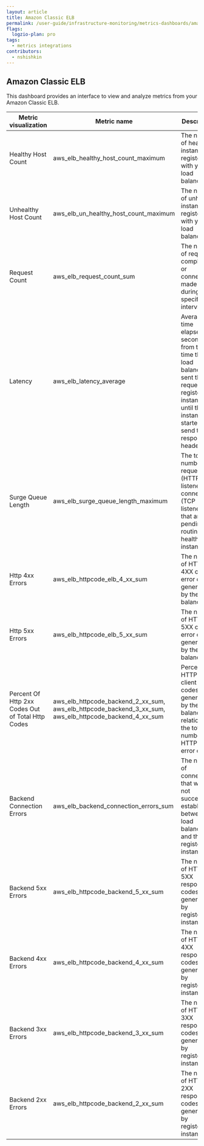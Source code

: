 ```yaml
---
layout: article
title: Amazon Classic ELB
permalink: /user-guide/infrastructure-monitoring/metrics-dashboards/amazon-classic-elb.html 
flags:
  logzio-plan: pro
tags:
  - metrics integrations
contributors:
  - nshishkin
---
```


## Amazon Classic ELB

This dashboard provides an interface to view and analyze metrics from your Amazon Classic ELB.

| Metric visualization  | Metric name     | Description           |
| ------------------ | -------------------------------- | ---- |
| Healthy Host Count  | aws\_elb\_healthy\_host\_count\_maximum     | The number of healthy instances registered with your load balancer.     |
| Unhealthy Host Count      | aws\_elb\_un\_healthy\_host\_count\_maximum         | The number of unhealthy instances registered with your load balancer. |
| Request Count   | aws\_elb\_request\_count\_sum     | The number of requests completed or connections made during the specified interval.    |
| Latency           | aws\_elb\_latency\_average     | Average time elapsed, in seconds, from the time the load balancer sent the request to a registered instance until the instance started to send the response headers. |
| Surge Queue Length   | aws\_elb\_surge\_queue\_length\_maximum    | The total number of requests (HTTP listener) or connections (TCP listener) that are pending routing to a healthy instance.    |
| Http 4xx Errors    | aws\_elb\_httpcode\_elb\_4\_xx\_sum     | The number of HTTP 4XX client error codes generated by the load balancer.     |
| Http 5xx Errors  | aws\_elb\_httpcode\_elb\_5\_xx\_sum    | The number of HTTP 5XX client error codes generated by the load balancer.     |
| Percent Of Http 2xx Codes Out of Total Http Codes | aws\_elb\_httpcode\_backend\_2\_xx\_sum, aws\_elb\_httpcode\_backend\_3\_xx\_sum, aws\_elb\_httpcode\_backend\_4\_xx\_sum | Percent of HTTP 2XX client error codes generated by the load balancer in relation to the total number of HTTP client error codes.   |
| Backend Connection Errors             | aws\_elb\_backend\_connection\_errors\_sum  | The number of connections that were not successfully established between the load balancer and the registered instances.   |
| Backend 5xx Errors      | aws\_elb\_httpcode\_backend\_5\_xx\_sum        | The number of HTTP 5XX response codes generated by registered instances.  |
| Backend 4xx Errors          | aws\_elb\_httpcode\_backend\_4\_xx\_sum     | The number of HTTP 4XX response codes generated by registered instances.    |
| Backend 3xx Errors     | aws\_elb\_httpcode\_backend\_3\_xx\_sum | The number of HTTP 3XX response codes generated by registered instances.    |
| Backend 2xx Errors    | aws\_elb\_httpcode\_backend\_2\_xx\_sum    | The number of HTTP 2XX response codes generated by registered instances.   |
